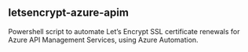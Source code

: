 ## letsencrypt-azure-apim 

Powershell script to automate Let’s Encrypt SSL certificate renewals for Azure API Management Services, using Azure Automation.

